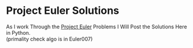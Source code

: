 Project Euler Solutions
=======================

As I work Through the [Project Euler](https://projecteuler.net) Problems I Will Post the Solutions Here in Python.<br>
(primality check algo is in Euler007)
 
